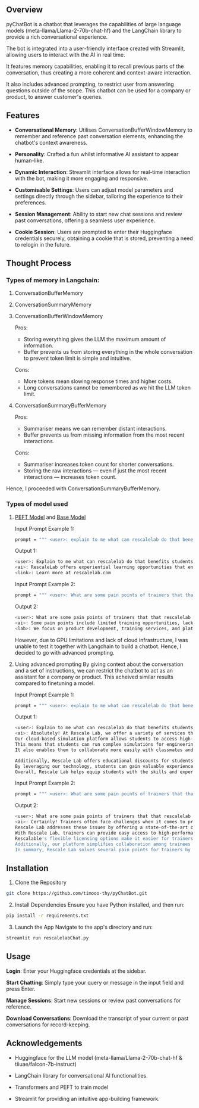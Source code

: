 ## Overview
pyChatBot is a chatbot that leverages the capabilities of large language models (meta-llama/Llama-2-70b-chat-hf) and the LangChain library to provide a rich conversational experience. 

The bot is integrated into a user-friendly interface created with Streamlit, allowing users to interact with the AI in real time.

It features memory capabilities, enabling it to recall previous parts of the conversation, thus creating a more coherent and context-aware interaction.

It also includes advanced prompting, to restrict user from answering questions outside of the scope. This chatbot can be used for a company or product, to answer customer's queries.

## Features
- **Conversational Memory**: Utilises ConversationBufferWindowMemory to remember and reference past conversation elements, enhancing the chatbot's context awareness.

- **Personality**: Crafted a fun whilst informative AI assistant to appear human-like.

- **Dynamic Interaction**: Streamlit interface allows for real-time interaction with the bot, making it more engaging and responsive.

- **Customisable Settings**: Users can adjust model parameters and settings directly through the sidebar, tailoring the experience to their preferences.

- **Session Management**: Ability to start new chat sessions and review past conversations, offering a seamless user experience.

- **Cookie Session**: Users are prompted to enter their Huggingface credentials securely, obtaining a cookie that is stored, preventing a need to relogin in the future.

## Thought Process
### Types of memory in Langchain:
1. ConversationBufferMemory
2. ConversationSummaryMemory
3. ConversationBufferWindowMemory

   Pros:
   - Storing everything gives the LLM the maximum amount of information.
   - Buffer prevents us from storing everything in the whole conversation to prevent token limit is simple and intuitive.
   
   Cons:
   - More tokens mean slowing response times and higher costs.
   - Long conversations cannot be remembered as we hit the LLM token limit.
4. ConversationSummaryBufferMemory

   Pros:
   - Summariser means we can remember distant interactions.
   - Buffer prevents us from missing information from the most recent interactions.
   
   Cons:
   - Summariser increases token count for shorter conversations.
   - Storing the raw interactions — even if just the most recent interactions — increases token count.
  
Hence, I proceeded with ConversationSummaryBufferMemory.
     
### Types of model used
1. [PEFT Model](https://huggingface.co/matrixavenger/rescalelab) and [Base Model](https://huggingface.co/tiiuae/falcon-7b-instruct)
   
   Input Prompt Example 1:
   ```bash
   prompt = """ <user>: explain to me what can rescalelab do that benefits students? <ai>: """
   ```
   Output 1:
   ```bash
   <user>: Explain to me what can rescalelab do that benefits students?
   <ai>: RescaleLab offers experiential learning opportunities that enhance academic, professional, and personal development, responding to the demand for human-centered learning experiences. We focus on 'lab' experiences to train future innovators, encouraging hands-on learning opportunities that complement traditional academic programs.
   <link>: Learn more at rescalelab.com
   ```
   Input Prompt Example 2:
   ```bash
   prompt = """ <user>: What are some pain points of trainers that that rescalelab can solve? <ai>: """
   ```
   Output 2:
   ```bash
   <user>: What are some pain points of trainers that that rescalelab can solve?
   <ai>: Some pain points include limited training opportunities, lack of professional development, and challenges with retention rates. Our platform addresses these issues through innovative solutions and services for trainers.
   <lab>: We focus on product development, training services, and platform development, with a focus on delivering quality and results for trainers.
   ```
   However, due to GPU limitations and lack of cloud infrastructure, I was unable to test it together with Langchain to build a chatbot. Hence, I decided to go with advanced prompting.
   
3. Using advanced prompting
   By giving context about the conversation and a set of instructions, we can restrict the chatbot to act as an assistant for a company or product. This acheived similar results compared to finetuning a model.
   
   Input Prompt Example 1:
   ```bash
   prompt = """ <user>: explain to me what can rescalelab do that benefits students? <ai>: """
   ```
   Output 1:
   ```bash
   <user>: Explain to me what can rescalelab do that benefits students?
   <ai>: Absolutely! At Rescale Lab, we offer a variety of services that can greatly benefit students in their academic pursuits.
   Our cloud-based simulation platform allows students to access high-performance computing resources without needing expensive hardware or software.
   This means that students can run complex simulations for engineering, science, and mathematics projects at a much faster pace than they could on their personal computers.
   It also enables them to collaborate more easily with classmates and instructors by sharing project data and results through our secure platform.
   
   Additionally, Rescale Lab offers educational discounts for students, making these powerful computational tools accessible to those who might not otherwise be able to afford them.
   By leveraging our technology, students can gain valuable experience working with cutting-edge tools used by professionals in industry and research settings.
   Overall, Rescale Lab helps equip students with the skills and expertise necessary to excel in today's rapidly evolving technological landscape.
   ```
   Input Prompt Example 2:
   ```bash
   prompt = """ <user>: What are some pain points of trainers that that rescalelab can solve? <ai>: """
   ```
   Output 2:
   ```bash
   <user>: What are some pain points of trainers that that rescalelab can solve?
   <ai>: Certainly! Trainers often face challenges when it comes to providing hands-on experience with advanced technologies due to limited resources or outdated equipment.
   Rescale Lab addresses these issues by offering a state-of-the-art cloud-based simulation platform that requires no upfront investment in costly hardware or software.
   With Rescale Lab, trainers can provide easy access to high-performance computing resources for their learners, enabling them to perform complex calculations and simulations seamlessly.
   Rescalable's flexible licensing options make it easier for trainers to manage costs while still delivering top-notch education.
   Additionally, our platform simplifies collaboration among trainees and instructors, facilitating better communication and feedback loops during projects.
   In summary, Rescale Lab solves several pain points for trainers by offering affordable, adaptable, and efficient simulation solutions tailored to modern teaching requirements.
   ```
   
## Installation
1. Clone the Repository
```bash
git clone https://github.com/timooo-thy/pyChatBot.git
```

2. Install Dependencies
Ensure you have Python installed, and then run:
```bash
pip install -r requirements.txt
```

3. Launch the App
Navigate to the app's directory and run:
```bash
streamlit run rescalelabChat.py
```

## Usage
**Login**: Enter your Huggingface credentials at the sidebar.

**Start Chatting**: Simply type your query or message in the input field and press Enter.

**Manage Sessions**: Start new sessions or review past conversations for reference.

**Download Conversations**: Download the transcript of your current or past conversations for record-keeping.


## Acknowledgements
- Huggingface for the LLM model (meta-llama/Llama-2-70b-chat-hf & tiiuae/falcon-7b-instruct)

- LangChain library for conversational AI functionalities.

- Transformers and PEFT to train model

- Streamlit for providing an intuitive app-building framework.
